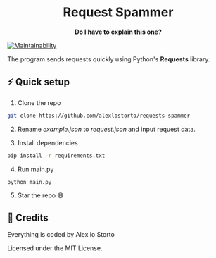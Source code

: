 <h1 align="center">Request Spammer</h1>

<p align="center">
  <b>Do I have to explain this one?</b>
</p>

[![Maintainability](https://img.shields.io/codeclimate/maintainability/alexlostorto/requests-spammer?style=for-the-badge&message=Code+Climate&labelColor=222222&logo=Code+Climate&logoColor=FFFFFF)](https://codeclimate.com/github/alexlostorto/requests-spammer/maintainability)

The program sends requests quickly using Python's **Requests** library.

## ⚡ Quick setup

1. Clone the repo

```bash
git clone https://github.com/alexlostorto/requests-spammer
```

2. Rename _example.json_ to _request.json_ and input request data.

3. Install dependencies

```bash
pip install -r requirements.txt
```

4. Run main.py

```bash
python main.py
```

5. Star the repo 😄

## 📜 Credits

Everything is coded by Alex lo Storto

Licensed under the MIT License.
